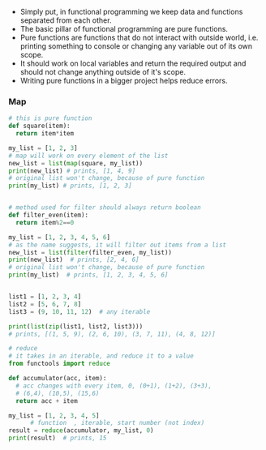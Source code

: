 - Simply put, in functional programming we keep data and functions separated from each other.
- The basic pillar of functional programming are pure functions.
- Pure functions are functions that do not interact with outside world, i.e. printing something to console or changing any variable out of its own scope.
- It should work on local variables and return the required output and should not change anything outside of it's scope.
- Writing pure functions in a bigger project helps reduce errors.
### Map
```python
# this is pure function
def square(item):
  return item*item

my_list = [1, 2, 3]
# map will work on every element of the list
new_list = list(map(square, my_list))
print(new_list) # prints, [1, 4, 9]
# original list won't change, because of pure function
print(my_list) # prints, [1, 2, 3]


# method used for filter should always return boolean
def filter_even(item):
  return item%2==0

my_list = [1, 2, 3, 4, 5, 6]
# as the name suggests, it will filter out items from a list
new_list = list(filter(filter_even, my_list))
print(new_list)  # prints, [2, 4, 6]
# original list won't change, because of pure function
print(my_list)  # prints, [1, 2, 3, 4, 5, 6]


list1 = [1, 2, 3, 4]
list2 = [5, 6, 7, 8]
list3 = (9, 10, 11, 12)  # any iterable

print(list(zip(list1, list2, list3)))
# prints, [(1, 5, 9), (2, 6, 10), (3, 7, 11), (4, 8, 12)]

# reduce
# it takes in an iterable, and reduce it to a value
from functools import reduce

def accumulator(acc, item):
  # acc changes with every item, 0, (0+1), (1+2), (3+3), 
  # (6,4), (10,5), (15,6)
  return acc + item

my_list = [1, 2, 3, 4, 5]
      # function  , iterable, start number (not index)  
result = reduce(accumulator, my_list, 0)
print(result)  # prints, 15

```

